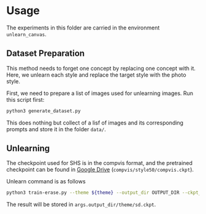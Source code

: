 # Usage

The experiments in this folder are carried in the environment `unlearn_canvas`. 


## Dataset Preparation

This method needs to forget one concept by replacing one concept with it. Here, we unlearn each style and replace the target style with the photo style.

First, we need to prepare a list of images used for unlearning images. Run this script first:

```bash
python3 generate_dataset.py
```

This does nothing but collect of a lisf of images and its corresponding prompts and store it in the folder `data/`.

## Unlearning

The checkpoint used for SHS is in the compvis format, and the pretrained checkpoint can be found in [Google Drive](https://drive.google.com/drive/folders/14iztBXs-GoBFVLePC2_psP00YUMK5-cy?usp=sharing) (`compvis/style50/compvis.ckpt`). 

Unlearn command is as follows
```bash
python3 train-erase.py --theme ${theme} --output_dir OUTPUT_DIR --ckpt_path PATH_TO_COMPVIS_CKPT
```

The result will be stored in `args.output_dir/theme/sd.ckpt`.